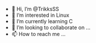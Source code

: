 - 👋 Hi, I’m @TrikksSS
- 👀 I’m interested in Linux
- 🌱 I’m currently learning C
- 💞️ I’m looking to collaborate on ...
- 📫 How to reach me ...

<!---
TrikksSS/TrikksSS is a ✨ special ✨ repository because its `README.md` (this file) appears on your GitHub profile.
You can click the Preview link to take a look at your changes.
--->

